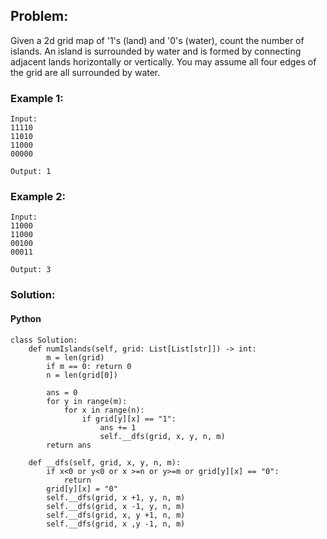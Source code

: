 ## Problem:

Given a 2d grid map of '1's (land) and '0's (water), count the number of islands. An island is surrounded by water and is formed by connecting adjacent lands horizontally or vertically. You may assume all four edges of the grid are all surrounded by water.

### Example 1:

```
Input:
11110
11010
11000
00000

Output: 1
```

### Example 2:

```
Input:
11000
11000
00100
00011

Output: 3
```

### Solution:

#### Python

```
class Solution:
    def numIslands(self, grid: List[List[str]]) -> int:
        m = len(grid)
        if m == 0: return 0
        n = len(grid[0])

        ans = 0
        for y in range(m):
            for x in range(n):
                if grid[y][x] == "1":
                    ans += 1
                    self.__dfs(grid, x, y, n, m)
        return ans

    def __dfs(self, grid, x, y, n, m):
        if x<0 or y<0 or x >=n or y>=m or grid[y][x] == "0":
            return
        grid[y][x] = "0"
        self.__dfs(grid, x +1, y, n, m)
        self.__dfs(grid, x -1, y, n, m)
        self.__dfs(grid, x, y +1, n, m)
        self.__dfs(grid, x ,y -1, n, m)
```
